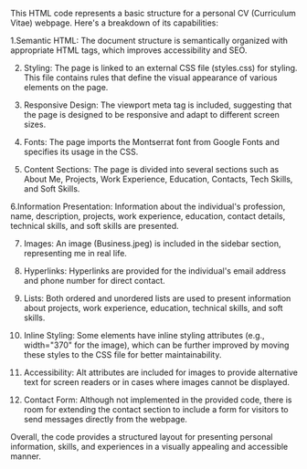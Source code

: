 This HTML code represents a basic structure for a personal CV (Curriculum Vitae) webpage. Here's a breakdown of its capabilities:

1.Semantic HTML: The document structure is semantically organized with appropriate HTML tags, which improves accessibility and SEO.

2. Styling: The page is linked to an external CSS file (styles.css) for styling. This file contains rules that define the visual appearance of various elements on the page.

3. Responsive Design: The viewport meta tag is included, suggesting that the page is designed to be responsive and adapt to different screen sizes.

4. Fonts: The page imports the Montserrat font from Google Fonts and specifies its usage in the CSS.

5. Content Sections: The page is divided into several sections such as About Me, Projects, Work Experience, Education, Contacts, Tech Skills, and Soft Skills.

6.Information Presentation: Information about the individual's profession, name, description, projects, work experience, education, contact details, technical skills, and soft skills are presented.

7. Images: An image (Business.jpeg) is included in the sidebar section, representing me in real life.

8. Hyperlinks: Hyperlinks are provided for the individual's email address and phone number for direct contact.

9. Lists: Both ordered and unordered lists are used to present information about projects, work experience, education, technical skills, and soft skills.

10. Inline Styling: Some elements have inline styling attributes (e.g., width="370" for the image), which can be further improved by moving these styles to the CSS file for better maintainability.

11. Accessibility: Alt attributes are included for images to provide alternative text for screen readers or in cases where images cannot be displayed.

12. Contact Form: Although not implemented in the provided code, there is room for extending the contact section to include a form for visitors to send messages directly from the webpage.

Overall, the code provides a structured layout for presenting personal information, skills, and experiences in a visually appealing and accessible manner.
